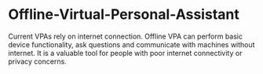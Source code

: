 # Offline-Virtual-Personal-Assistant
Current VPAs rely on internet connection. Offline VPA can perform basic device functionality, ask questions and communicate with machines without internet. It is a valuable tool for people with poor internet connectivity or privacy concerns.
